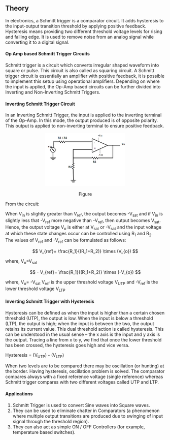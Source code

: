 ## Theory 

In electronics, a Schmitt trigger is a comparator circuit. It adds hysteresis to the input-output transition threshold by applying positive feedback. Hysteresis means providing two different threshold voltage levels for rising and falling edge. It is used to remove noise from an analog signal while converting it to a digital signal.


#### Op Amp based Schmitt Trigger Circuits

Schmitt trigger is a circuit which converts irregular shaped waveform into square or pulse. This circuit is also called as squaring circuit. A Schmitt trigger circuit is essentially an amplifier with positive feedback, it is possible to implement this setup using operational amplifiers. Depending on where the input is applied, the Op-Amp based circuits can be further divided into Inverting and Non-Inverting Schmitt Triggers.


#### Inverting Schmitt Trigger Circuit

In an Inverting Schmitt Trigger, the input is applied to the inverting terminal of the Op-Amp. In this mode, the output produced is of opposite polarity. This output is applied to non-inverting terminal to ensure positive feedback.


<div align="center">
<img src="images/schmitttrg_ckt_thry.png" width="50%">
<p>Figure</p>
</div>

From the circuit:

When V<sub>in</sub> is slightly greater than V<sub>ref</sub>, the output becomes -V<sub>sat</sub> and if V<sub>in</sub> is slightly less that -V<sub>ref</sub> more negative than -V<sub>ref</sub>, then output becomes V<sub>sat</sub>. Hence, the output voltage V<sub>o</sub> is either at V<sub>sat</sub> or -V<sub>sat</sub> and the input voltage at which these state changes occur can be controlled using R<sub>1</sub> and R<sub>2</sub>.    
The values of V<sub>ref</sub> and -V<sub>ref</sub> can be formulated as follows:

$$ V_{ref}= \frac{R_1}{(R_1+R_2)} \times (V_{o}) $$

where, V<sub>o</sub>=V<sub>sat</sub>

$$ - V_{ref}= \frac{R_1}{(R_1+R_2)} \times (-V_{o}) $$ 

where, V<sub>o</sub>= -V<sub>sat</sub>
V<sub>ref</sub> is the upper threshold voltage V<sub>UTP</sub> and -V<sub>ref</sub> is the lower threshold voltage V<sub>LTP</sub>

#### Inverting Schmitt Trigger with Hysteresis

Hysteresis can be defined as when the input is higher than a certain chosen threshold (UTP), the output is low. When the input is below a threshold (LTP), the output is high; when the input is between the two, the output retains its current value. This dual threshold action is called hysteresis. This can be understood in the usual sense – the x axis is the input and y axis is the output. Tracing a line from x to y, we find that once the lower threshold has been crossed, the hysteresis goes high and vice versa.

Hysteresis = (V<sub>UTP</sub>) - (V<sub>LTP</sub>)


When two levels are to be compared there may be oscillation (or hunting) at the border. Having hysteresis, oscillation problem is solved. The comparator compares always with a fixed reference voltage (single reference) whereas Schmitt trigger compares with two different voltages called UTP and LTP.

#### Applications

1. Schmitt Trigger is used to convert Sine waves into Square waves.
2. They can be used to eliminate chatter in Comparators (a phenomenon where multiple output transitions are produced due to swinging of input signal through the threshold region).
3. They can also act as simple ON / OFF Controllers (for example, temperature based switches).

<script id="MathJax-script" async src="https://cdn.jsdelivr.net/npm/mathjax@3/es5/tex-mml-chtml.js"></script>